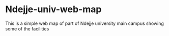 # Ndejje-univ-web-map
This is a simple web map of part of Ndejje university main campus showing some of the facilities 
